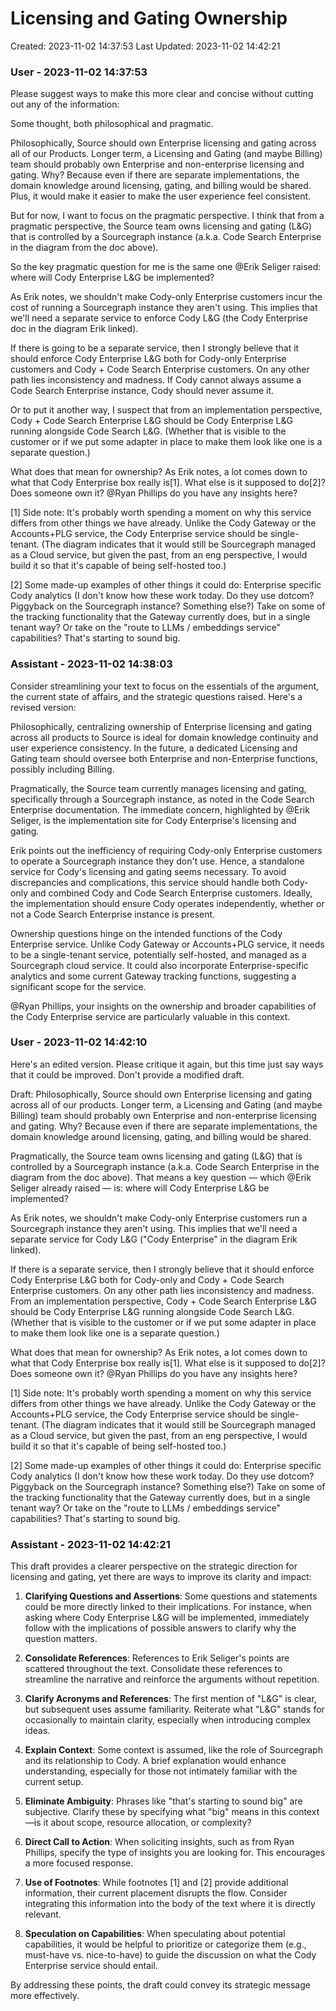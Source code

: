 # Licensing and Gating Ownership

Created: 2023-11-02 14:37:53
Last Updated: 2023-11-02 14:42:21

### User - 2023-11-02 14:37:53

Please suggest ways to make this more clear and concise without cutting out any of the information:

Some thought, both philosophical and pragmatic. 

Philosophically, Source should own Enterprise licensing and gating across all of our Products. Longer term, a Licensing and Gating (and maybe Billing) team should probably own Enterprise and non-enterprise licensing and gating. Why? Because even if there are separate implementations, the domain knowledge around licensing, gating, and billing would be shared. Plus, it would make it easier to make the user experience feel consistent. 

But for now, I want to focus on the pragmatic perspective. I think that from a pragmatic perspective, the Source team owns licensing and gating (L&G) that is controlled by a Sourcegraph instance (a.k.a. Code Search Enterprise in the diagram from the doc above). 

So the key pragmatic question for me is the same one @Erik Seliger raised: where will Cody Enterprise L&G be implemented?

As Erik notes, we shouldn't make Cody-only Enterprise customers incur the cost of running a Sourcegraph instance they aren't using. This implies that we'll need a separate service to enforce Cody L&G (the Cody Enterprise doc in the diagram Erik linked). 

If there is going to be a separate service, then I strongly believe that it should enforce Cody Enterprise L&G both for Cody-only Enterprise customers and Cody + Code Search Enterprise customers. On any other path lies inconsistency and madness. If Cody cannot always assume a Code Search Enterprise instance, Cody should never assume it. 

Or to put it another way, I suspect that from an implementation perspective, Cody + Code Search Enterprise L&G should be Cody Enterprise L&G running alongside Code Search L&G. (Whether that is visible to the customer or if we put some adapter in place to make them look like one is a separate question.) 

What does that mean for ownership? As Erik notes, a lot comes down to what that Cody Enterprise box really is[1]. What else is it supposed to do[2]? Does someone own it? @Ryan Phillips do you have any insights here?

[1] Side note: It's probably worth spending a moment on why this service differs from other things we have already. Unlike the Cody Gateway or the Accounts+PLG service, the Cody Enterprise service should be single-tenant. (The diagram indicates that it would still be Sourcegraph managed as a Cloud service, but given the past, from an eng perspective, I would build it so that it's capable of being self-hosted too.) 

[2] Some made-up examples of other things it could do: 
Enterprise specific Cody analytics (I don't know how these work today. Do they use dotcom? Piggyback on the Sourcegraph instance? Something else?)
Take on some of the tracking functionality that the Gateway currently does, but in a single tenant way? Or take on the "route to LLMs / embeddings service" capabilities? That's starting to sound big. 

### Assistant - 2023-11-02 14:38:03

Consider streamlining your text to focus on the essentials of the argument, the current state of affairs, and the strategic questions raised. Here's a revised version:

Philosophically, centralizing ownership of Enterprise licensing and gating across all products to Source is ideal for domain knowledge continuity and user experience consistency. In the future, a dedicated Licensing and Gating team should oversee both Enterprise and non-Enterprise functions, possibly including Billing.

Pragmatically, the Source team currently manages licensing and gating, specifically through a Sourcegraph instance, as noted in the Code Search Enterprise documentation. The immediate concern, highlighted by @Erik Seliger, is the implementation site for Cody Enterprise's licensing and gating.

Erik points out the inefficiency of requiring Cody-only Enterprise customers to operate a Sourcegraph instance they don't use. Hence, a standalone service for Cody's licensing and gating seems necessary. To avoid discrepancies and complications, this service should handle both Cody-only and combined Cody and Code Search Enterprise customers. Ideally, the implementation should ensure Cody operates independently, whether or not a Code Search Enterprise instance is present.

Ownership questions hinge on the intended functions of the Cody Enterprise service. Unlike Cody Gateway or Accounts+PLG service, it needs to be a single-tenant service, potentially self-hosted, and managed as a Sourcegraph cloud service. It could also incorporate Enterprise-specific analytics and some current Gateway tracking functions, suggesting a significant scope for the service.

@Ryan Phillips, your insights on the ownership and broader capabilities of the Cody Enterprise service are particularly valuable in this context.

### User - 2023-11-02 14:42:10

Here's an edited version. Please critique it again, but this time just say ways that it could be improved. Don't provide a modified draft.

Draft:
Philosophically, Source should own Enterprise licensing and gating across all of our products. Longer term, a Licensing and Gating (and maybe Billing) team should probably own Enterprise and non-enterprise licensing and gating. Why? Because even if there are separate implementations, the domain knowledge around licensing, gating, and billing would be shared. 

Pragmatically, the Source team owns licensing and gating (L&G) that is controlled by a Sourcegraph instance (a.k.a. Code Search Enterprise in the diagram from the doc above). That means a key question — which @Erik Seliger already raised — is: where will Cody Enterprise L&G be implemented?

As Erik notes, we shouldn't make Cody-only Enterprise customers run a Sourcegraph instance they aren't using. This implies that we'll need a separate service for Cody L&G ("Cody Enterprise" in the diagram Erik linked). 

If there is a separate service, then I strongly believe that it should enforce Cody Enterprise L&G both for Cody-only and Cody + Code Search Enterprise customers. On any other path lies inconsistency and madness. From an implementation perspective, Cody + Code Search Enterprise L&G should be Cody Enterprise L&G running alongside Code Search L&G. (Whether that is visible to the customer or if we put some adapter in place to make them look like one is a separate question.) 

What does that mean for ownership? As Erik notes, a lot comes down to what that Cody Enterprise box really is[1]. What else is it supposed to do[2]? Does someone own it? @Ryan Phillips do you have any insights here?

[1] Side note: It's probably worth spending a moment on why this service differs from other things we have already. Unlike the Cody Gateway or the Accounts+PLG service, the Cody Enterprise service should be single-tenant. (The diagram indicates that it would still be Sourcegraph managed as a Cloud service, but given the past, from an eng perspective, I would build it so that it's capable of being self-hosted too.) 

[2] Some made-up examples of other things it could do: 
Enterprise specific Cody analytics (I don't know how these work today. Do they use dotcom? Piggyback on the Sourcegraph instance? Something else?)
Take on some of the tracking functionality that the Gateway currently does, but in a single tenant way? Or take on the "route to LLMs / embeddings service" capabilities? That's starting to sound big. 

### Assistant - 2023-11-02 14:42:21

This draft provides a clearer perspective on the strategic direction for licensing and gating, yet there are ways to improve its clarity and impact:

1. **Clarifying Questions and Assertions**: Some questions and statements could be more directly linked to their implications. For instance, when asking where Cody Enterprise L&G will be implemented, immediately follow with the implications of possible answers to clarify why the question matters.

2. **Consolidate References**: References to Erik Seliger's points are scattered throughout the text. Consolidate these references to streamline the narrative and reinforce the arguments without repetition.

3. **Clarify Acronyms and References**: The first mention of "L&G" is clear, but subsequent uses assume familiarity. Reiterate what "L&G" stands for occasionally to maintain clarity, especially when introducing complex ideas.

4. **Explain Context**: Some context is assumed, like the role of Sourcegraph and its relationship to Cody. A brief explanation would enhance understanding, especially for those not intimately familiar with the current setup.

5. **Eliminate Ambiguity**: Phrases like "that's starting to sound big" are subjective. Clarify these by specifying what "big" means in this context—is it about scope, resource allocation, or complexity?

6. **Direct Call to Action**: When soliciting insights, such as from Ryan Phillips, specify the type of insights you are looking for. This encourages a more focused response.

7. **Use of Footnotes**: While footnotes [1] and [2] provide additional information, their current placement disrupts the flow. Consider integrating this information into the body of the text where it is directly relevant.

8. **Speculation on Capabilities**: When speculating about potential capabilities, it would be helpful to prioritize or categorize them (e.g., must-have vs. nice-to-have) to guide the discussion on what the Cody Enterprise service should entail.

By addressing these points, the draft could convey its strategic message more effectively.

